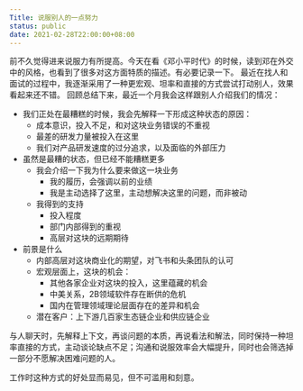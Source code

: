 ```yaml
---
Title: 说服别人的一点努力
status: public
date: 2021-02-28T22:00:00+08:00
---
```

前不久觉得进来说服力有所提高。今天在看《邓小平时代》的时候，读到邓在外交中的风格，也看到了很多对这方面特质的描述。有必要记录一下。
最近在找人和面试的过程中，我逐渐采用了一种更宏观、坦率和直接的方式尝试打动别人，效果看起来还不错。
回顾总结下来，最近一个月我会这样跟别人介绍我们的情况：

- 我们正处在最糟糕的时候，我会先解释一下形成这种状态的原因：
  - 成本意识，投入不足，和对这块业务错误的不重视
  - 最差的研发力量被投入在这里
  - 我们对产品研发速度的过分追求，以及面临的外部压力
- 虽然是最糟的状态，但已经不能糟糕更多
  - 我会介绍一下我为什么要来做这一块业务
    - 我的履历，会强调以前的业绩
    - 我是主动选择了这里，主动想解决这里的问题，而非被动
  - 我得到的支持
    - 投入程度
    - 部门内部得到的重视
    - 高层对这块的远期期待
- 前景是什么
  - 内部高层对这块商业化的期望，对飞书和头条团队的认可
  - 宏观层面上，这块的机会：
    - 其他各家企业对这块的投入，这里蕴藏的机会
    - 中美关系，2B领域软件存在断供的危机
    - 国内在管理领域理论层面存在的差异和机会
  - 潜在客户：上下游几百家生态链企业和供应链企业

与人聊天时，先解释上下文，再谈问题的本质，再说看法和解法，同时保持一种坦率直接的方式，主动谈论缺点不足；沟通和说服效率会大幅提升，同时也会筛选掉一部分不愿解决困难问题的人。

工作时这种方式的好处显而易见，但不可滥用和刻意。